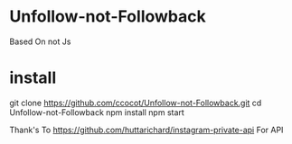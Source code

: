 # Unfollow-not-Followback

Based On not Js

# install

git clone https://github.com/ccocot/Unfollow-not-Followback.git
cd Unfollow-not-Followback
npm install
npm start

Thank's To https://github.com/huttarichard/instagram-private-api For API
